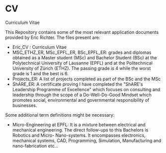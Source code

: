 # CV
Curriculum Vitae

This Repository contains some of the most relevant application documents provided by Eric Richter.
The files present are:
- Eric_CV : Curriculum Vitae
- MSC_ETHZ_ER, MSc_EPFL_ER, BSc_EPFL_ER: grades and diplomas obtained as a Master student (MSc) and Bachelor Student (BSc) at the Polytechnical University of Lausanne (EPFL) and at the Politechnical University of Zürich (ETHZ). The passing grade is 4 while the worst grade is 1 and the best is 6.
- Projects_ER: A list of projects completed as part of the BSc and the MSc
- ShARE_ER: A certificate proving I have completed the "ShARE's Leadership Programme of Excellence" which focuses on consulting and leadership through the scope of a Do-Well-Do-Good Mindset which promotes social, environmental and governmental responsibility of businesses.

Some additional term definitions might be necessary:
- Micro-Engineering at EPFL: It is a mixture between electrical and mechanical engineering. The direct follow-ups to this Bachelors is Robotics and Micro- Nano-systems. It encompasses electronics, mechanical systems, CAD, Programming, Simulation, Manufacturing and nano-fabrication etc...


